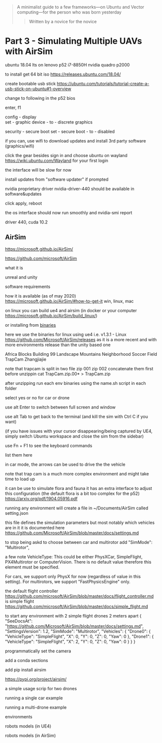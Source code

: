 > A minimalist guide to  a few frameworks⁠—on Ubuntu and Vector computing⁠—for the person who was born yesterday
>> Written by a novice for the novice

# Part 3 - Simulating Multiple UAVs with AirSim

ubuntu 18.04 lts on lenovo p52 
i7-8850H
nvidia quadro p2000

to install
get 64 bit iso https://releases.ubuntu.com/18.04/

create bootable usb stick https://ubuntu.com/tutorials/tutorial-create-a-usb-stick-on-ubuntu#1-overview

change to following in the p52 bios

enter, f1 

config  - display  
set - graphic device - to - discrete graphics

security - secure boot 
set -  secure boot - to - disabled

if you can, use wifi to download updates and install 3rd party software (graphics/wifi)

click the gear besides sign in and choose ubuntu on wayland https://wiki.ubuntu.com/Wayland for your first login

the interface will be slow for now

install updates from "software updater" if prompted

nvidia proprietary driver nvidia-driver-440 should be available in software&updates

click apply, reboot

the os interface should now run smoothly and nvidia-smi report

driver 440, cuda 10.2

## AirSim

https://microsoft.github.io/AirSim/

https://github.com/microsoft/AirSim

what it is

unreal and unity

software requirements

how it is available (as of may 2020) https://microsoft.github.io/AirSim/#how-to-get-it
win, linux, mac

on linux
you can build ue4 and airsim (in docker or your computer https://microsoft.github.io/AirSim/build_linux/)

or
installing from [binaries](https://microsoft.github.io/AirSim/use_precompiled/)

here we use the binaries for linux using ue4 
i.e. v1.3.1 - Linux
https://github.com/Microsoft/AirSim/releases
as it is a more recent and with more environments release than the unity based one

Africa
Blocks
Building 99
Landscape Mountains
Neighborhood
Soccer Field
TrapCam
Zhangjiajie


note that trapcam is split in two  file zip 001 zip 002
concatenate them first before unzippin
cat TrapCam.zip.00* > TrapCam.zip


after unzipping
run each env binaries using the name.sh script in each folder

select yes or no for car or drone

use alt Enter to switch between full screen and window

use alt Tab to get back to the terminal (and kill the sim with Ctrl C if you want)

(if you have issues with your cursor disappearing/being captured by UE4, simply switch Ubuntu workspace and close the sim from the sidebar)

use Fn + F1 to see the keyboard commands

list them here

in car mode, the arrows can be used to drive the  the vehicle


note that trap cam is a much more complex environment and might take time to load up

it can be use to simulate flora and fauna 
it has an extra interface to adjust this configuration (the default flora is a bit too complex for the p52)
https://arxiv.org/pdf/1904.05916.pdf


running any environment will create a file in ~/Documents/AirSim called setting.json

this file defines the simulation parameters but most notably which vehicles are in it
it is documented here
https://github.com/Microsoft/AirSim/blob/master/docs/settings.md


to stop being askd to choose between car and multirotor add
"SimMode": "Multirotor",

a few note
VehicleType: This could be either PhysXCar, SimpleFlight, PX4Multirotor or ComputerVision. There is no default value therefore this element must be specified.

For cars, we support only PhysX for now (regardless of value in this setting). For multirotors, we support "FastPhysicsEngine" only.

the default flight controller
https://github.com/microsoft/AirSim/blob/master/docs/flight_controller.md
is simple flight
https://github.com/microsoft/AirSim/blob/master/docs/simple_flight.md

to start any environment with 2 simple flight drones 2 meters apart
{
  "SeeDocsAt": "https://github.com/Microsoft/AirSim/blob/master/docs/settings.md",
  "SettingsVersion": 1.2,
  "SimMode": "Multirotor",
  "Vehicles": {
    "Drone0": {
      "VehicleType": "SimpleFlight",
      "X": 0, "Y": 0, "Z": 0, "Yaw": 0
    },
    "Drone1": {
      "VehicleType": "SimpleFlight",
      "X": 2, "Y": 0, "Z": 0, "Yaw": 0
    }
  }
}



programmatically set the camera







add a conda sections

add pip install airsim

https://pypi.org/project/airsim/








a simple usage scrip for two drones






















running a single car example

running a multi-drone example

environments

robots models (in UE4)

robots models (in AirSim)


